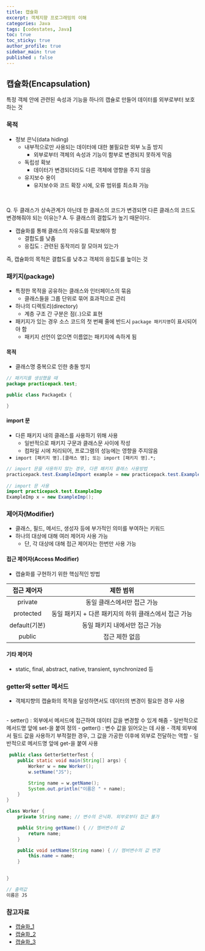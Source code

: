 ```yaml
---
title: 캡슐화
excerpt: 객체지향 프로그래밍의 이해
categories: Java
tags: [codestates, Java]
toc: true
toc_sticky: true
author_profile: true
sidebar_main: true
published : false
---
```


## 캡슐화(Encapsulation)
특정 객체 안에 관련된 속성과 기능을 하나의 캡슐로 만들어 데이터를 외부로부터 보호하는 것

### 목적
- 정보 은닉(data hiding)
  - 내부적으로만 사용되는 데이터에 대한 불필요한 외부 노출 방지
    - 외부로부터 객체의 속성과 기능이 함부로 변경되지 못하게 막음
  - 독립성 확보
    - 데이터가 변경되더라도 다른 객체에 영향을 주지 않음
  - 유지보수 용이
    - 유지보수와 코드 확장 시에, 오류 범위를 최소화 가능

<br>

Q. 두 클래스가 상속관계가 아닌데 한 클래스의 코드가 변경되면 다른 클래스의 코드도 변경해줘야 되는 이유는?
A. 두 클래스의 결합도가 높기 때문이다.
  - 캡슐화를 통해 클래스의 자유도를 확보해야 함
    - 결합도를 낮춤
    - 응집도 : 관련된 동작끼리 잘 모아져 있는가

즉, 캡슐화의 목적은 결합도를 낮추고 객체의 응집도를 높이는 것

### 패키지(package)
- 특정한 목적을 공유하는 클래스와 인터페이스의 묶음
  - 클래스들을 그룹 단위로 묶어 효과적으로 관리
- 하나의 디렉토리(directory)
  - 계층 구조 간 구분은 점(```.```)으로 표현
- 패키지가 있는 경우 소스 코드의 첫 번째 줄에 반드시 ```package 패키지명```이 표시되어야 함 
  - 패키지 선언이 없으면 이름없는 패키지에 속하게 됨

#### 목적
- 클래스명 중복으로 인한 충돌 방지

```java
// 패키지를 생성했을 때
package practicepack.test; 

public class PackageEx {

}
```

#### import 문
- 다른 패키지 내의 클래스를 사용하기 위해 사용
  - 일반적으로 패키지 구문과 클래스문 사이에 작성
  - 컴파일 시에 처리되어, 프로그램의 성능에는 영향을 주지않음
- ```import [패키지 명].[클래스 명]; 또는 import [패키지 명].*;```

```java
// import 문을 사용하지 않는 경우, 다른 패키지 클래스 사용방법
practicepack.test.ExampleImport example = new practicepack.test.ExampleImport();
	
// import 문 사용
import practicepack.test.ExampleImp 
ExampleImp x = new ExampleImp();
```

### 제어자(Modifier)
- 클래스, 필드, 메서드, 생성자 등에 부가적인 의미를 부여하는 키워드
- 하나의 대상에 대해 여러 제어자 사용 가능
  - 단, 각 대상에 대해 접근 제어자는 한번만 사용 가능

#### 접근 제어자(Access Modifier)
- 캡슐화를 구현하기 위한 핵심적인 방법

|접근 제어자|제한 범위|
|:-:|:-:|
|private|동일 클래스에서만 접근 가능|
|protected|동일 패키지 + 다른 패키지의 하위 클래스에서 접근 가능|
|default(기본)|동일 패키지 내에서만 접근 가능|
|public|접근 제한 없음|

#### 기타 제어자	
- static, final, abstract, native, transient, synchronized 등


### getter와 setter 메서드
- 객체지향의 캡슐화의 목적을 달성하면서도 데이터의 변경이 필요한 경우 사용
<br>
- setter() : 외부에서 메서드에 접근하여 데이터 값을 변경할 수 있게 해줌
  - 일반적으로 메서드명 앞에 set-을 붙여 정의
- getter() : 변수 값을 읽어오는 데 사용
  - 객체 외부에서 필드 값을 사용하기 부적절한 경우, 그 값을 가공한 이후에 외부로 전달하는 역할
  - 일반적으로 메서드명 앞에 get-을 붙여 사용

```java
 public class GetterSetterTest {
    public static void main(String[] args) {
        Worker w = new Worker();
        w.setName("JS");

        String name = w.getName();
        System.out.println("이름은 " + name);
    }
}

class Worker {
    private String name; // 변수의 은닉화. 외부로부터 접근 불가

    public String getName() { // 멤버변수의 값 
        return name;
    }

    public void setName(String name) { // 멤버변수의 값 변경
        this.name = name;
    }

   
}

// 출력값
이름은 JS
```

### 참고자료
- [캡슐화_1](http://wiki.hash.kr/index.php/%EC%BA%A1%EC%8A%90%ED%99%94)
- [캡슐화_2](https://ko.wikipedia.org/wiki/%EC%BA%A1%EC%8A%90%ED%99%94)
- [캡슐화_3](https://www.tutorialspoint.com/java/java_encapsulation.htm)

